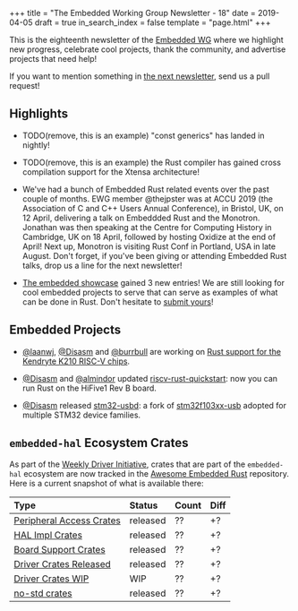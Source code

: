 +++
title = "The Embedded Working Group Newsletter - 18"
date = 2019-04-05
draft = true
in_search_index = false
template = "page.html"
+++

<!-- TODO before release set `draft` to `false` and `in_search_index` to `true` -->

This is the eighteenth newsletter of the [Embedded WG] where we highlight new progress, celebrate cool projects, thank the community, and advertise projects that need help!

[Embedded WG]: https://github.com/rust-embedded/wg

<!-- TODO uncomment -->

<!-- Discuss on [users.rust-lang.org], [on twitter], or [on reddit]! -->

<!-- [users.rust-lang.org]: https://example.org/#TODO -->
<!-- [on twitter]: https://example.org/#TODO -->
<!-- [on reddit]: https://example.org/#TODO -->

<!-- more -->

If you want to mention something in [the next newsletter], send us a pull request!

[the next newsletter]: https://github.com/rust-embedded/blog/edit/master/content/${TODO}.md

## Highlights

<!-- TODO Add news related to embedded Rust that are not about new crates releases here -->

- TODO(remove, this is an example) "const generics" has landed in nightly!

- TODO(remove, this is an example) the Rust compiler has gained cross compilation support for the Xtensa architecture!

- We've had a bunch of Embedded Rust related events over the past couple of months. EWG member @thejpster was at ACCU 2019 (the Association of C and C++ Users Annual Conference), in Bristol, UK, on 12 April, delivering a talk on Embeddded Rust and the Monotron. Jonathan was then speaking at the Centre for Computing History in Cambridge, UK on 18 April, followed by hosting Oxidize at the end of April! Next up, Monotron is visiting Rust Conf in Portland, USA in late August. Don't forget, if you've been giving or attending Embedded Rust talks, drop us a line for the next newsletter!

- [The embedded showcase](https://rust-embedded.github.io/showcase/) gained 3 new entries! We are still looking for cool embedded projects to serve that can serve as examples of what can be done in Rust. Don't hesitate to [submit yours](https://github.com/rust-embedded/showcase#submit-your-project)!

## Embedded Projects

<!-- TODO Add news about embedded projects here -->

- [@laanwj], [@Disasm] and [@burrbull] are working on [Rust support for the Kendryte K210 RISC-V chips](https://github.com/riscv-rust/k210-crates).

- [@Disasm] and [@almindor] updated [riscv-rust-quickstart]: now you can run Rust on the HiFive1 Rev B board.

- [@Disasm] released [stm32-usbd]: a fork of [stm32f103xx-usb] adopted for multiple STM32 device families.

[@almindor]: https://github.com/almindor
[@burrbull]: https://github.com/burrbull
[@Disasm]: https://github.com/Disasm
[@laanwj]: https://github.com/laanwj
[riscv-rust-quickstart]: https://github.com/riscv-rust/riscv-rust-quickstart
[stm32-usbd]: https://crates.io/crates/stm32-usbd
[stm32f103xx-usb]: https://github.com/mvirkkunen/stm32f103xx-usb

## `embedded-hal` Ecosystem Crates

As part of the [Weekly Driver Initiative], crates that are part of the `embedded-hal` ecosystem are now tracked in the [Awesome Embedded Rust] repository. Here is a current snapshot of what is available there:

<!-- TODO fill in the numbers before release -->

| Type                       | Status    | Count | Diff |
| :---                       | :-----    | :---- | :--- |
| [Peripheral Access Crates] | released  | ??    | +?   |
| [HAL Impl Crates]          | released  | ??    | +?   |
| [Board Support Crates]     | released  | ??    | +?   |
| [Driver Crates Released]   | released  | ??    | +?   |
| [Driver Crates WIP]        | WIP       | ??    | +?   |
| [no-std crates]            | released  | ??    | +?   |

[Awesome Embedded Rust]: https://github.com/rust-embedded/awesome-embedded-rust
[Weekly Driver Initiative]: https://github.com/rust-embedded/wg/issues/39
[Peripheral Access Crates]: https://github.com/rust-embedded/awesome-embedded-rust#peripheral-access-crates
[HAL Impl Crates]: https://github.com/rust-embedded/awesome-embedded-rust#hal-implementation-crates
[Board Support Crates]: https://github.com/rust-embedded/awesome-embedded-rust#board-support-crates
[Driver Crates Released]: https://github.com/rust-embedded/awesome-embedded-rust#driver-crates
[Driver Crates WIP]: https://github.com/rust-embedded/awesome-embedded-rust#wip
[no-std crates]: https://github.com/rust-embedded/awesome-embedded-rust#no-std-crates
